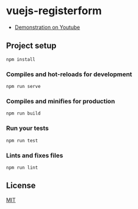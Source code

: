 # vuejs-registerform

- [Demonstration on Youtube](https://youtu.be/PNgSjtqVQd8)


## Project setup
```
npm install
```

### Compiles and hot-reloads for development
```
npm run serve
```

### Compiles and minifies for production
```
npm run build
```

### Run your tests
```
npm run test
```

### Lints and fixes files
```
npm run lint
```

## License

[MIT](LICENSE)
